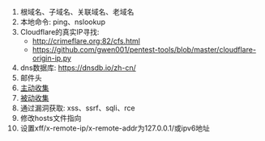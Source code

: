 1. 根域名、子域名、关联域名、老域名
2. 本地命令: ping、nslookup
3. Cloudflare的真实IP寻找: 
   - http://crimeflare.org:82/cfs.html
   - https://github.com/gwen001/pentest-tools/blob/master/cloudflare-origin-ip.py
4. dns数据库: https://dnsdb.io/zh-cn/
5. 邮件头
6. [主动收集](渗透测试-信息收集/目标IT资产-主动收集.md)
7. [被动收集](渗透测试-信息收集/目标IT资产-被动收集.md)
8. 通过漏洞获取: xss、ssrf、sqli、rce
9. 修改hosts文件指向
10. 设置xff/x-remote-ip/x-remote-addr为127.0.0.1/或ipv6地址
